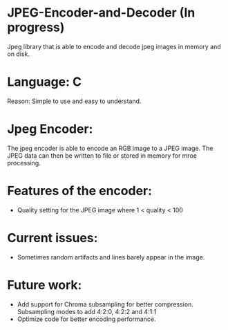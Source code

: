 # JPEG-Encoder-and-Decoder (In progress)
Jpeg library that is able to encode and decode jpeg images in memory and on disk.

# Language: C
Reason: Simple to use and easy to understand.

# Jpeg Encoder:
The jpeg encoder is able to encode an RGB image to a JPEG image. The JPEG data can then be written to file or stored in memory for mroe processing.

# Features of the encoder:
* Quality setting for the JPEG image where 1 < quality < 100

# Current issues:
* Sometimes random artifacts and lines barely appear in the image.

# Future work:
* Add support for Chroma subsampling for better compression. Subsampling modes to add
  4:2:0, 4:2:2 and 4:1:1
* Optimize code for better encoding performance.
